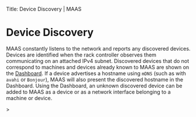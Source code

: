 Title: Device Discovery | MAAS


# Device Discovery

MAAS constantly listens to the network and reports any discovered devices.
Devices are identified when the rack controller observes them communicating on
an attached IPv4 subnet. Discovered devices that do not correspond to machines
and devices already known to MAAS are shown on the [Dashboard][dashboard]. If a
device advertises a hostname using `mDNS` (such as with `avahi` or `Bonjour`),
MAAS will also present the discovered hostname in the Dashboard. Using the
Dashboard, an unknown discovered device can be added to MAAS as a device or as
a network interface belonging to a machine or device.


<!-- LINKS -->>

[dashboard]: installconfig-webui.md#maas-dashboard
